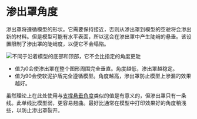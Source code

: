 渗出罩角度
====
渗出罩将遵循模型的形状。它需要保持接近，否则从渗出罩到模型的空驶将会渗出新的材料。但是模型可能有水平表面，所以这会在渗出罩中产生陡峭的悬垂。该设置限制了渗出罩的陡峭度，以便它不会塌陷。

![不同于沿着模型的底部和顶部，它不会比指定的角度更陡](../images/ooze_shield.svg)

* 值为0会使渗出罩在整个图形周围完全垂直。角度越低，渗出罩越稳定。
* 值为90会使软泥护盾完全遵循模型。角度越高，渗出罩防止模型上渗漏的效果越好。

虽然理论上在此处使用与[支撑悬垂角度](../support/support_angle.md)类似的值是有意义的，但渗出罩只有一条线。此单线比模型弱，更容易翘曲。最好比通常在模型中打印效果好的角度稍浅些，以防止渗出罩裂开。
